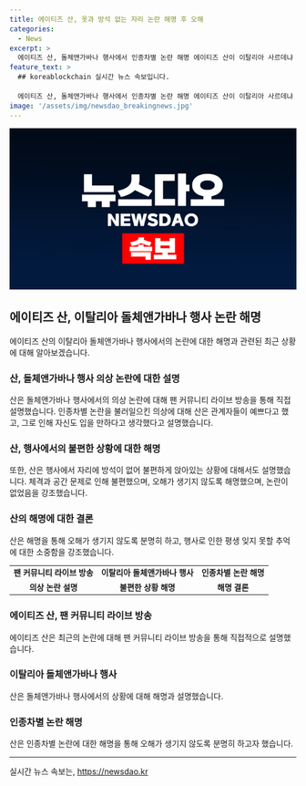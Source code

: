```yaml
---
title: 에이티즈 산, 옷과 방석 없는 자리 논란 해명 후 오해
categories:
  - News
excerpt: >
  에이티즈 산, 돌체앤가바나 행사에서 인종차별 논란 해명 에이티즈 산이 이탈리아 사르데냐 노라에서 열린 돌체앤가바나 행사에서 인종차별 논란에 대해 직접 해명했다. 그는 난해한 의상과 자리에 방석이 없던 사건에 대해 설명하며 오해를 거부했고, 회사와의 상의를 언급했다. 또한 이는 잊지 못할 추억을 가져왔고 오해가 생기지 않기를 바란다고 언급했다.
feature_text: >
  ## koreablockchain 실시간 뉴스 속보입니다.

  에이티즈 산, 돌체앤가바나 행사에서 인종차별 논란 해명 에이티즈 산이 이탈리아 사르데냐 노라에서 열린 돌체앤가바나 행사에서 인종차별 논란에 대해 직접 해명했다. 그는 난해한 의상과 자리에 방석이 없던 사건에 대해 설명하며 오해를 거부했고, 회사와의 상의를 언급했다. 또한 이는 잊지 못할 추억을 가져왔고 오해가 생기지 않기를 바란다고 언급했다.
image: '/assets/img/newsdao_breakingnews.jpg'
---
```


<p><img src="/assets/img/newsdao_breakingnews.jpg" alt="koreablockchain 속보" /></p>

<h2 data-ke-size="size26">에이티즈 산, 이탈리아 돌체앤가바나 행사 논란 해명</h2>

<p data-ke-size="size16">에이티즈 산의 이탈리아 돌체앤가바나 행사에서의 논란에 대한 해명과 관련된 최근 상황에 대해 알아보겠습니다.</p>

<h3>산, 돌체앤가바나 행사 의상 논란에 대한 설명</h3>

<p data-ke-size="size16">산은 돌체앤가바나 행사에서의 의상 논란에 대해 팬 커뮤니티 라이브 방송을 통해 직접 설명했습니다. 인종차별 논란을 불러일으킨 의상에 대해 산은 관계자들이 예쁘다고 했고, 그로 인해 자신도 입을 만하다고 생각했다고 설명했습니다.</p>

<h3>산, 행사에서의 불편한 상황에 대한 해명</h3>

<p data-ke-size="size16">또한, 산은 행사에서 자리에 방석이 없어 불편하게 앉아있는 상황에 대해서도 설명했습니다. 체격과 공간 문제로 인해 불편했으며, 오해가 생기지 않도록 해명했으며, 논란이 없었음을 강조했습니다.</p>

<h3>산의 해명에 대한 결론</h3>

<p data-ke-size="size16">산은 해명을 통해 오해가 생기지 않도록 분명히 하고, 행사로 인한 평생 잊지 못할 추억에 대한 소중함을 강조했습니다.</p>

<table>
  <tr>
    <td style="text-align: center; height: 17px;"><b>팬 커뮤니티 라이브 방송</b></td>
    <td style="text-align: center; height: 17px;"><b>이탈리아 돌체앤가바나 행사</b></td>
    <td style="text-align: center; height: 17px;"><b>인종차별 논란 해명</b></td>
  </tr>
  <tr>
    <td style="text-align: center; height: 17px;"><b>의상 논란 설명</b></td>
    <td style="text-align: center; height: 17px;"><b>불편한 상황 해명</b></td>
    <td style="text-align: center; height: 17px;"><b>해명 결론</b></td>
  </tr>
</table>

<h3>에이티즈 산, 팬 커뮤니티 라이브 방송</h3>

<p data-ke-size="size16">에이티즈 산은 최근의 논란에 대해 팬 커뮤니티 라이브 방송을 통해 직접적으로 설명했습니다.</p>

<h3>이탈리아 돌체앤가바나 행사</h3>

<p data-ke-size="size16">산은 돌체앤가바나 행사에서의 상황에 대해 해명과 설명했습니다. </p>

<h3>인종차별 논란 해명</h3>

<p data-ke-size="size16">산은 인종차별 논란에 대한 해명을 통해 오해가 생기지 않도록 분명히 하고자 했습니다.</p>

<hr>
실시간 뉴스 속보는, <a href="https://newsdao.kr" rel="dofollow">https://newsdao.kr</a>


